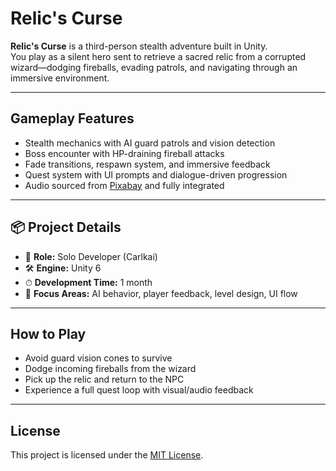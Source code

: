 # Relic's Curse

**Relic's Curse** is a third-person stealth adventure built in Unity.  
You play as a silent hero sent to retrieve a sacred relic from a corrupted wizard—dodging fireballs, evading patrols, and navigating through an immersive environment.

---

##  Gameplay Features
- Stealth mechanics with AI guard patrols and vision detection
- Boss encounter with HP-draining fireball attacks
- Fade transitions, respawn system, and immersive feedback
- Quest system with UI prompts and dialogue-driven progression
- Audio sourced from [Pixabay](https://pixabay.com/) and fully integrated

---

## 📦 Project Details
- 👤 **Role:** Solo Developer (Carlkai)
- 🛠 **Engine:** Unity 6
- ⏱ **Development Time:** 1 month
- 🧠 **Focus Areas:** AI behavior, player feedback, level design, UI flow

---

##  How to Play
- Avoid guard vision cones to survive
- Dodge incoming fireballs from the wizard
- Pick up the relic and return to the NPC
- Experience a full quest loop with visual/audio feedback

---

##  License
This project is licensed under the [MIT License](LICENSE).
